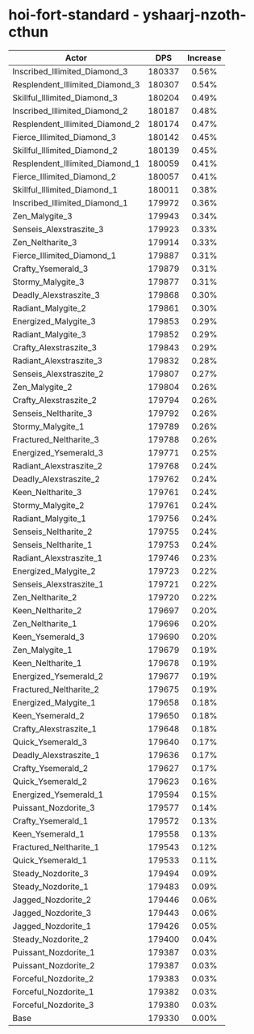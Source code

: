 # hoi-fort-standard - yshaarj-nzoth-cthun
| Actor | DPS | Increase |
|---|:---:|:---:|
|Inscribed_Illimited_Diamond_3|180337|0.56%|
|Resplendent_Illimited_Diamond_3|180307|0.54%|
|Skillful_Illimited_Diamond_3|180204|0.49%|
|Inscribed_Illimited_Diamond_2|180187|0.48%|
|Resplendent_Illimited_Diamond_2|180174|0.47%|
|Fierce_Illimited_Diamond_3|180142|0.45%|
|Skillful_Illimited_Diamond_2|180139|0.45%|
|Resplendent_Illimited_Diamond_1|180059|0.41%|
|Fierce_Illimited_Diamond_2|180057|0.41%|
|Skillful_Illimited_Diamond_1|180011|0.38%|
|Inscribed_Illimited_Diamond_1|179972|0.36%|
|Zen_Malygite_3|179943|0.34%|
|Senseis_Alexstraszite_3|179923|0.33%|
|Zen_Neltharite_3|179914|0.33%|
|Fierce_Illimited_Diamond_1|179887|0.31%|
|Crafty_Ysemerald_3|179879|0.31%|
|Stormy_Malygite_3|179877|0.31%|
|Deadly_Alexstraszite_3|179868|0.30%|
|Radiant_Malygite_2|179861|0.30%|
|Energized_Malygite_3|179853|0.29%|
|Radiant_Malygite_3|179852|0.29%|
|Crafty_Alexstraszite_3|179843|0.29%|
|Radiant_Alexstraszite_3|179832|0.28%|
|Senseis_Alexstraszite_2|179807|0.27%|
|Zen_Malygite_2|179804|0.26%|
|Crafty_Alexstraszite_2|179794|0.26%|
|Senseis_Neltharite_3|179792|0.26%|
|Stormy_Malygite_1|179789|0.26%|
|Fractured_Neltharite_3|179788|0.26%|
|Energized_Ysemerald_3|179771|0.25%|
|Radiant_Alexstraszite_2|179768|0.24%|
|Deadly_Alexstraszite_2|179762|0.24%|
|Keen_Neltharite_3|179761|0.24%|
|Stormy_Malygite_2|179761|0.24%|
|Radiant_Malygite_1|179756|0.24%|
|Senseis_Neltharite_2|179755|0.24%|
|Senseis_Neltharite_1|179753|0.24%|
|Radiant_Alexstraszite_1|179746|0.23%|
|Energized_Malygite_2|179723|0.22%|
|Senseis_Alexstraszite_1|179721|0.22%|
|Zen_Neltharite_2|179720|0.22%|
|Keen_Neltharite_2|179697|0.20%|
|Zen_Neltharite_1|179696|0.20%|
|Keen_Ysemerald_3|179690|0.20%|
|Zen_Malygite_1|179679|0.19%|
|Keen_Neltharite_1|179678|0.19%|
|Energized_Ysemerald_2|179677|0.19%|
|Fractured_Neltharite_2|179675|0.19%|
|Energized_Malygite_1|179658|0.18%|
|Keen_Ysemerald_2|179650|0.18%|
|Crafty_Alexstraszite_1|179648|0.18%|
|Quick_Ysemerald_3|179640|0.17%|
|Deadly_Alexstraszite_1|179636|0.17%|
|Crafty_Ysemerald_2|179627|0.17%|
|Quick_Ysemerald_2|179623|0.16%|
|Energized_Ysemerald_1|179594|0.15%|
|Puissant_Nozdorite_3|179577|0.14%|
|Crafty_Ysemerald_1|179572|0.13%|
|Keen_Ysemerald_1|179558|0.13%|
|Fractured_Neltharite_1|179543|0.12%|
|Quick_Ysemerald_1|179533|0.11%|
|Steady_Nozdorite_3|179494|0.09%|
|Steady_Nozdorite_1|179483|0.09%|
|Jagged_Nozdorite_2|179446|0.06%|
|Jagged_Nozdorite_3|179443|0.06%|
|Jagged_Nozdorite_1|179426|0.05%|
|Steady_Nozdorite_2|179400|0.04%|
|Puissant_Nozdorite_1|179387|0.03%|
|Puissant_Nozdorite_2|179387|0.03%|
|Forceful_Nozdorite_2|179383|0.03%|
|Forceful_Nozdorite_1|179382|0.03%|
|Forceful_Nozdorite_3|179380|0.03%|
|Base|179330|0.00%|
